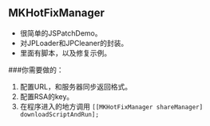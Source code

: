 ## MKHotFixManager
- 很简单的JSPatchDemo。
- 对JPLoader和JPCleaner的封装。
- 里面有脚本，以及修复示例。

###你需要做的：
1. 配置URL，和服务器同步返回格式。
2. 配置RSA的key。
3. 在程序进入的地方调用 `[[MKHotFixManager shareManager] downloadScriptAndRun];`
